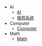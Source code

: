 * AI
  * [AI](AI/AI/)
  * [推荐系统](AI/Reco/README.md)
* Computer
  * [Computer](AI/Computer/)
* Math
  * [Math](AI/Math/)